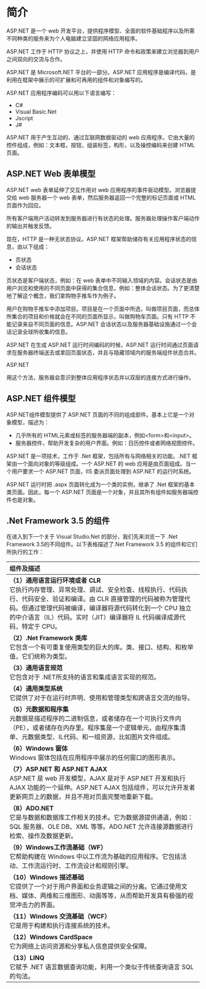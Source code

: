 # 简介

ASP.NET 是一个 web 开发平台，提供程序模型、全面的软件基础程序以及所需不同种类的服务来为个人电脑建立坚固的网络应用程序。

ASP.NET 工作于 HTTP 协议之上，并使用 HTTP 命令和政策来建立浏览器到用户之间双向的交流与合作。

ASP.NET 是 Microsoft.NET 平台的一部分。ASP.NET 应用程序是编译代码，是利用在框架中展示的可扩展和可再用的组件和对象编写的。

ASP.NET 应用程序编码可以用以下语言编写：

- C#  
- Visual Basic.Net  
- Jscript  
- J#

ASP.NET 用于产生互动的、通过互联网数据驱动的 web 应用程序。它由大量的控件组成，例如：文本框，按钮，组装标签，构形，以及操控编码来创建 HTML 页面。

## ASP.NET Web 表单模型

ASP.NET web 表单延伸了交互作用对 web 应用程序的事件驱动模型。浏览器提交给 web 服务器一个 web 表单，然后服务器返回一个完整的标记页面或 HTML 页面作为回应。

所有客户端用户活动转发到服务器进行有状态的处理。服务器处理操作客户端动作的输出并触发反馈。

现在，HTTP 是一种无状态协议。ASP.NET 框架帮助储存有关应用程序状态的信息，由以下组成：

- 页状态  
- 会话状态

页状态是客户端状态，例如：在 web 表单中不同输入领域的内容。会话状态是由用户浏览和使用的不同页面中获得的集合信息，例如：整体会话状态。为了更清楚地了解这个概念，我们拿购物手推车作为例子。

用户在购物手推车中添加项目。项目是在一个页面中所选，叫做项目页面，而总体所集合的项目和价格就会在不同的页面所显示，叫做购物车页面。只有 HTTP 不能记录来自不同页面的信息。ASP.NET 会话状态以及服务器基础设施通过一个会话记录全球所收集的信息。

ASP.NET 在生成 ASP.NET 运行时间编码的时候，ASP.NET 运行时间通过页面请求在服务器终端送去或拿回页面状态，并且与隐藏领域内的服务端组件状态合并。

ASP.NET

用这个方法，服务器会意识到整体应用程序状态并以双层的连接方式进行操作。

## ASP.NET 组件模型

ASP.NET组件模型提供了 ASP.NET 页面的不同的组成部件。基本上它是一个对象模型，描述为：  

- 几乎所有的 HTML元素或标签的服务器端的副本，例如\<form>和\<input>。
- 服务器控件，帮助开发复杂的用户界面。例如：日历控件或者网络视图控件。

ASP.NET 是一项技术，工作于 .Net 框架，包括所有与网络相关的功能。.NET 框架由一个面向对象的等级组成。一个 ASP.NET 的 web 应用是由页面组成。当一个用户要求一个 ASP.NET 页面，IIS 委派页面处理到 ASP.NET 的运行时系统。

ASP.NET 运行时把 .aspx 页面转化成为一个类的实例，继承了 .Net 框架的基本类页面。因此，每一个 ASP.NET 页面是一个对象，并且其所有组件如服务器端控件也是对象。

## .Net Framework 3.5 的组件

在进入到下一个关于 Visual Studio.Net 的部分，我们先来浏览一下 .Net Framework 3.5的不同组件。以下表格描述了.Net Framework 3.5 的组件和它们所执行的工作：

|组件及描述|
|   :--------|
|**（1）通用语言运行环境或者 CLR** </br> 它执行内存管理、异常处理、调试、安全检查、线程执行、代码执行、代码安全、验证和编译。由 CLR 直接管理的代码被称为管理代码。但通过管理代码被编译，编译器将源代码转化到一个 CPU 独立的中介语言（IL）代码。实时（JIT）编译器将 IL 代码编译成源代码，特定于 CPU。|
|**（2）.Net Framework 类库** </br> 它包含一个有可重复使用类型的巨大的库。类、接口、结构、和枚举值，它们统称为类型。|
|**（3）通用语言规范** </br> 它包含对于 .NET所支持的语言和集成语言实现的规范。 |
|**（4）通用类型系统** </br> 它提供了对于在运行时声明、使用和管理类型和跨语言交流的指导。|
|**（5）元数据和程序集** </br> 元数据是描述程序的二进制信息，或者储存在一个可执行文件内（PE），或者储存在内存里。程序集是一个逻辑单元，由程序集清单、元数据类型、IL代码、和一组资源，比如图片文件组成。|
|**（6）Windows 窗体** </br> Windows 窗体包括在应用程序中展示的任何窗口的图形表示。|
|**（7）ASP.NET 和 ASP.NET AJAX** </br> ASP.NET 是 web 开发模型，AJAX 是对于 ASP.NET 开发和执行 AJAX 功能的一个延伸。ASP.NET AJAX 包括组件，可以允许开发者更新网页上的数据，并且不用对页面完整地重新下载。|
|**（8）ADO.NET** </br> 它是与数据和数据库工作相关的技术。它为数据源提供通道，例如：SQL 服务器、OLE DB、XML 等等。ADO.NET 允许连接源数据进行检索、操作及数据更新。|
|**（9）Windows工作流基础（WF）** </br> 它帮助构建在 Windows 中以工作流为基础的应用程序。它包括活动、工作流运行时、工作流设计和规则引擎。|
|**（10）Windows 描述基础** </br> 它提供了一个对于用户界面和业务逻辑之间的分离。它通过使用文档、媒体、两维和三维图形、动画等等，从而帮助开发具有极强的视觉冲击力的界面。|
|**（11）Windows 交流基础（WCF）** </br> 它是用于构建和执行连接系统的技术。|
|**（12）Windows CardSpace** </br>它为网络上访问资源和分享私人信息提供安全保障。|
|**（13）LINQ** </br> 它赋予 .NET 语言数据查询功能，利用一个类似于传统查询语言 SQL 的句法。|
